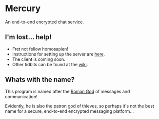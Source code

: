 # Mercury

An end-to-end encrypted chat service.

## I'm lost... help!

* Fret not fellow homosapien!
* Instructions for setting up the server are [here](https://github.com/fabiocolacio/Mercury/tree/master/mercury-server#mercury-server).
* The client is coming soon.
* Other tidbits can be found at the [wiki](https://github.com/fabiocolacio/Mercury/wiki).

## Whats with the name?

This program is named after the [Roman God](https://en.wikipedia.org/wiki/Mercury_(mythology)) of messages and communication!

Evidently, he is also the patron god of thieves, so perhaps it's not the best name for a secure, end-to-end encrypted messaging platform...
